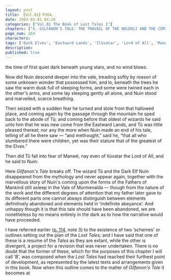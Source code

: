 ```yaml
---
layout: post
title: 【Vol.01】P264.
date: 1983-01-01 04:24
categories: ["Vol.01 The Book of Lost Tales I"]
chapters: ["X. GILFANON'S TALE: THE TRAVAIL OF THE NOLDOLI AND THE COMING OF MANKIND"]
page_num: 264
characters: 
tags: ['Dark Elves', 'Eastward Lands', 'Ilúvatar', 'Lord of All', 'Manwë', 'Men', 'Murmenalda', 'Vale of Sleep', 'Nuin', 'Stars']
description: 
published: true
---
```


<p style="text-indent: 0;">
the time of first quiet dark beneath young stars, and no wind blows.
</p>

Now did Nuin descend deeper into the vale, treading softly by reason of some unknown wonder that possessed him, and lo, beneath the trees he saw the warm dusk full of sleeping forms, and some were twined each in the other's arms, and some lay sleeping gently all alone, and Nuin stood and marvelled, scarce breathing.

Then seized with a sudden fear he turned and stole from that hallowed place, and coming again by the passage through the mountain he sped back to the abode of Tû; and coming before that oldest of wizards he said unto him that he was new come from the Eastward Lands, and Tû was little pleased thereat; nor any the more when Nuin made an end of his tale, telling of all he there saw — “and methought,” said he, “that all who slumbered there were children, yet was their stature that of the greatest of the Elves.”

Then did Tû fall into fear of Manwë, nay even of Ilúvatar the Lord of All, and he said to Nuin:

Here <I>Gilfanon's Tale</I> breaks off. The wizard Tû and the Dark Elf Nuin disappeared from the mythology and never appear again, together with the marvellous story of Nuin's coming upon the forms of the Fathers of Mankind still asleep in the Vale of Murmenalda — though from the nature of the work and the different degrees of attention that my father later gave to its different parts one cannot always distinguish between elements definitively abandoned and elements held in ‘indefinite abeyance’. And unhappy though it is that this tale should have been abandoned, we are nonetheless by no means entirely in the dark as to how the narrative would have proceeded.

I have referred earlier ([p. 114]({{site.baseurl}}/vol01-p114), note 3) to the existence of two ‘schemes' or outlines setting out the plan of the <I>Lost Tales;</I> and I have said that one of these is a resume of the <I>Tales</I> as they are extant, while the other is divergent, a project for a revision that was never undertaken. There is no doubt that the former of these, which for the purposes of this chapter I will call 'B', was composed when the <I>Lost Tales</I> had reached their furthest point of development, as represented by the latest texts and arrangements given in this book. Now when this outline comes to the matter of <I>Gilfanon's Tale</I> it becomes at

